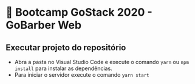 # 🚀 Bootcamp GoStack 2020 - GoBarber Web

## Executar projeto do repositório

- Abra a pasta no Visual Studio Code e execute o comando ``` yarn ``` ou ``` npm install ``` para instalar as dependências. 
- Para iniciar o servidor execute o comando ``` yarn start ```
